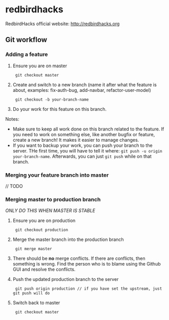 redbirdhacks
============

RedbirdHacks official website: http://redbirdhacks.org

## Git workflow

### Adding a feature

1. Ensure you are on master

        git checkout master

2. Create and switch to a new branch (name it after what the feature is about, examples: fix-auth-bug, add-navbar, refactor-user-model)

        git checkout -b your-branch-name

3. Do your work for this feature on this branch.

Notes:
- Make sure to keep all work done on this branch related to the feature. If you need to work on something else, like another bugfix or feature, create a new branch! It makes it easier to manage changes.
- If you want to backup your work, you can push your branch to the server. THe first time, you will have to tell it where: `git push -u origin your-branch-name`. Afterwards, you can just `git push` while on that branch.

### Merging your feature branch into master

// TODO

### Merging master to production branch
_ONLY DO THIS WHEN MASTER IS STABLE_

1. Ensure you are on production

        git checkout production

2. Merge the master branch into the production branch

        git merge master

3. There should be __no__ merge conflicts. If there are conflicts, then something is wrong. Find the person who is to blame using the Github GUI and resolve the conflicts.

4. Push the updated production branch to the server

        git push origin production // if you have set the upstream, just git push will do

5. Switch back to master

        git checkout master

